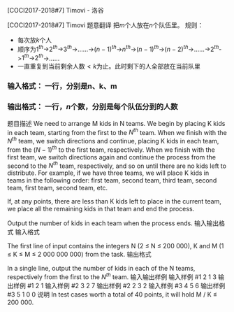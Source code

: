 



[COCI2017-2018#7] Timovi - 洛谷














[COCI2017-2018#7] Timovi
题意翻译
把$m$个人放在$n$个队伍里。
规则：
- 每次放$k$个人
- 顺序为$1^{th}$->$2^{th}$->$3^{th}$->……->$(n-1)^{th}$->$n^{th}$->$(n-1)^{th}$->$(n-2)^{th}$->……->$2^{th}$->$1^{th}$->$2^{th}$->……
- 一直重复到$\text{当前剩余人数}<k$为止。此时剩下的人全部放在当前队里
### **输入格式：** 一行，分别是$\text{n、k、m}$
### **输出格式：** 一行，$n$个数，分别是每个队伍分到的人数
题目描述
We need to arrange M kids in N teams. We begin by placing K kids in each team, starting
from the first to the $N^{th}$
team. When we finish with the $N^{th}$
team, we switch directions and
continue, placing K kids in each team, from the $(N-1)^{th}$
to the first team, respectively. When
we finish with the first team, we switch directions again and continue the process from the
second to the $N^{th}$
team, respectively, and so on until there are no kids left to distribute. For
example, if we have three teams, we will place K kids in teams in the following order: first
team, second team, third team, second team, first team, second team, etc.

If, at any points, there are less than K kids left to place in the current team, we place all the
remaining kids in that team and end the process.

Output the number of kids in each team when the process ends.
输入输出格式
输入格式

The first line of input contains the integers N (2 ≤ N ≤ 200 000), K and M
(1 ≤ K ≤ M ≤ 2 000 000 000) from the task.
输出格式

In a single line, output the number of kids in each of the N teams, respectively from the first
to the $N^{th}$
team.
输入输出样例
输入样例 #1
2 1 3
输出样例 #1
2 1
输入样例 #2
3 2 7
输出样例 #2
2 3 2
输入样例 #3
4 5 6
输出样例 #3
5 1 0 0
说明
In test cases worth a total of 40 points, it will hold M / K ≤ 200 000.







